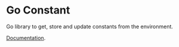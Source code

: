 # Go Constant
Go library to get, store and update constants from the environment.

[Documentation](https://godoc.org/github.com/JamesStewy/constant).
